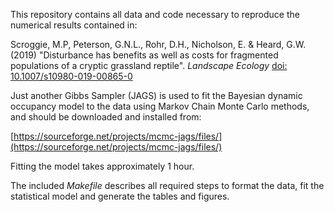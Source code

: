 

This repository contains all data and code necessary to reproduce the numerical results contained in: 

Scroggie, M.P, Peterson, G.N.L., Rohr, D.H., Nicholson, E. & Heard, G.W. (2019) "Disturbance has benefits as well as costs for fragmented populations of a cryptic grassland reptile". *Landscape Ecology* [doi: 10.1007/s10980-019-00865-0](https://dx.doi.org/10.1007/s10980-019-00865-0)

Just another Gibbs Sampler (JAGS) is used to fit the Bayesian dynamic occupancy model to the data using Markov Chain Monte Carlo methods, and should be downloaded and installed from:

[https://sourceforge.net/projects/mcmc-jags/files/](https://sourceforge.net/projects/mcmc-jags/files/)

Fitting the model takes approximately 1 hour.

The included *Makefile* describes all required steps to format the data, fit the statistical model and generate the tables and figures.




 
